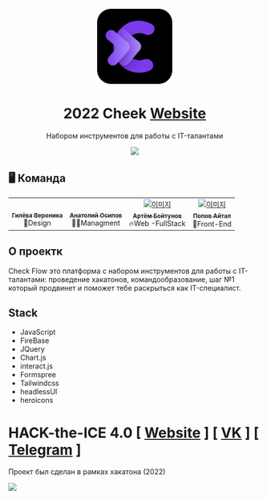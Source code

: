 <div align="center">

<img src=".github/ico.svg" width="150px" draggable="false"><br>

# 2022 Cheek [Website](https://2022-daelim-hackathon.vercel.app/)

Набором инструментов для работы с IT-талантами

<img src="https://i.imgur.com/wWiF9t1.png" draggable="false"><br>
</div>


## 🖥️ Команда

<table align="center">
  <tr>
    <td align="center"><a href="https://github.com/Foxs-m"><img src="https://avatars.githubusercontent.com/u/91510758?v=4" width="100px;" alt=""/><br /><sub><b>Гилёва Вероника</b></sub></a><br />🦊Design</td>
    <td align="center"><a href="https://github.com"><img src="https://avatars.githubusercontent.com/u/4111118?v=4" width="100px;" alt=""/><br /><sub><b>Анатолий Осипов</b></sub></a><br />🧑‍💻Managment</td>
    <td align="center"><a href="https://github.com/ArtemBoytunov"><img src="https://avatars.githubusercontent.com/u/64827737?v=4" width="100px;" alt="이미지"/><br /><sub><b>Артём Бойтунов</b></sub></a><br />🔥Web -FullStack</td>
    <td align="center"><a href="https://github.com/createandchoose"><img src="https://avatars.githubusercontent.com/u/42153584?v=4" width="100px;" alt="이미지"/><br /><sub><b>Попов Айтал</b></sub></a><br />🦄Front-End</td>
  </tr>
</table>

## О проектк

Сheck Flow это платформа с набором инструментов для работы с IT-талантами: проведение хакатонов, командообразование,  шаг №1  который продвинет и поможет тебе  раскрыться как IT-специалист.

## Stack

- JavaScript
- FireBase
- JQuery
- Chart.js
- interact.js
- Formspree
- Tailwindcss
- headlessUI
- heroicons



# HACK-the-ICE 4.0 [ [Website](https://ityakutia.com/hack-the-ice) ] [ [VK](https://vk.com/hacktheice) ] [ [Telegram](https://t.me/hacktheice) ] 

Проект был сделан в рамках хакатона (2022)

<img src="https://i.imgur.com/BqUeg7Y.jpg" draggable="false"><br>

